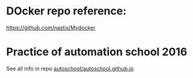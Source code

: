 # DOcker repo reference:
https://github.com/nastis/Mydocker


# Practice of automation school 2016

See all info in repo [autoschool/autoschool.github.io](https://github.com/autoschool/autoschool.github.io)
